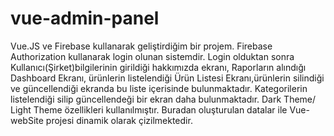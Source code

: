 # vue-admin-panel
Vue.JS ve Firebase kullanarak geliştirdiğim bir projem.
Firebase Authorization kullanarak login olunan sistemdir. Login olduktan sonra Kullanıcı(Şirket)bilgilerinin girildiği hakkımızda ekranı, Raporların alındığı Dashboard Ekranı, ürünlerin listelendiği Ürün Listesi Ekranı,ürünlerin silindiği ve güncellendiği ekranda bu liste içerisinde bulunmaktadır. Kategorilerin listelendiği silip güncellendeği bir ekran daha bulunmaktadır. Dark Theme/ Light Theme özellikleri kullanılmıştır.
Buradan oluşturulan datalar ile Vue-webSite projesi dinamik olarak çizilmektedir.
